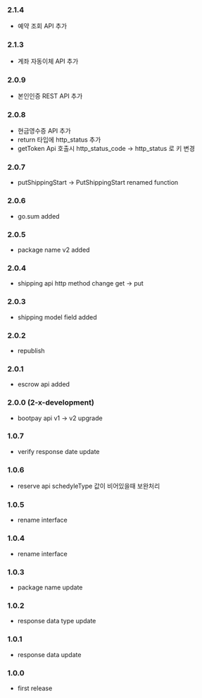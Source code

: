 ### 2.1.4
- 예약 조회 API 추가 

### 2.1.3
- 계좌 자동이체 API 추가 

### 2.0.9
- 본인인증 REST API 추가 

### 2.0.8
- 현금영수증 API 추가 
- return 타입에 http_status 추가 
- getToken Api 호출시 http_status_code -> http_status 로 키 변경 

### 2.0.7
-  putShippingStart -> PutShippingStart renamed function 

### 2.0.6
-  go.sum added

### 2.0.5
-  package name v2 added

### 2.0.4
-  shipping api http method change get -> put

### 2.0.3
-  shipping model field added

### 2.0.2
-  republish

### 2.0.1
-  escrow api added

### 2.0.0 (2-x-development)
-  bootpay api v1 -> v2 upgrade

### 1.0.7
- verify response date update 

### 1.0.6
- reserve api schedyleType 값이 비어있을때 보완처리  

### 1.0.5
- rename interface

### 1.0.4
- rename interface

### 1.0.3
- package name update

### 1.0.2
- response data type update

### 1.0.1
- response data update

### 1.0.0
- first release  